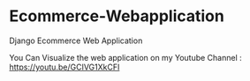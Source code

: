 # Ecommerce-Webapplication
Django Ecommerce Web Application

You Can Visualize the web application on my Youtube Channel : https://youtu.be/GCIVG1XkCFI
